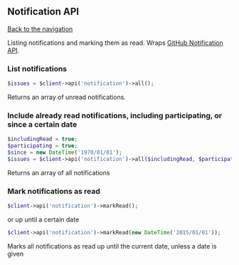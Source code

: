 ## Notification API
[Back to the navigation](index.md)

Listing notifications and marking them as read.
Wraps [GitHub Notification API](https://developer.github.com/v3/activity/notifications/).

### List notifications

```php
$issues = $client->api('notification')->all();
```

Returns an array of unread notifications.

### Include already read notifications, including participating, or since a certain date

```php
$includingRead = true;
$participating = true;
$since = new DateTime('1970/01/01');
$issues = $client->api('notification')->all($includingRead, $participating, $since);
```

Returns an array of all notifications

### Mark notifications as read

```php
$client->api('notification')->markRead();
```

or up until a certain date

```php
$client->api('notification')->markRead(new DateTime('2015/01/01'));
```

Marks all notifications as read up until the current date, unless a date is given
